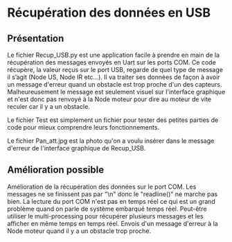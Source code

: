 # Récupération des données en USB

## Présentation 

Le fichier Recup_USB.py est une application facile à prendre en main de la récupération des messages envoyés en Uart sur les ports COM.
Ce code récupère, la valeur reçus sur le port USB, regarde de quel type de message il s’agit (Node US, Node IR etc...). Il va traiter ses données de façon à avoir un message d'erreur quand un obstacle est trop proche d'un des capteurs. Malheureusement le message est seulement visuel sur l'interface graphique et n'est donc pas renvoyé à la Node moteur pour dire au moteur de vite reculer car il y a un obstacle.

Le fichier Test est simplement un fichier pour tester des petites parties de code pour mieux comprendre leurs fonctionnements.

Le fichier Pan_att.jpg est la photo qu'on a voulu insérer dans le message d'erreur de l'interface graphique de Recup_USB.

## Amélioration possible

Amélioration de la récupération des données sur le port COM. Les messages ne se finissent pas par "\n" donc le "readline()" ne marche pas bien.
La lecture du port COM n'est pas en temps réel ce qui est un grand problème quand on parle de système embarqué temps réel. 
Peut-être utiliser le multi-processing pour récupérer plusieurs messages et les afficher en même temps en temps réel.
Envois d'un message d'erreur à la Node moteur quand il y a un obstacle trop proche.
